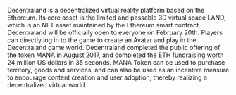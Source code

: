 Decentraland is a decentralized virtual reality platform based on the Ethereum. Its core asset is the limited and passable 3D virtual space LAND, which is an NFT asset maintained by the Ethereum smart contract. Decentraland will be officially open to everyone on February 20th. Players can directly log in to the game to create an Avatar and play in the Decentraland game world. Decentraland completed the public offering of the token MANA in August 2017, and completed the ETH fundraising worth 24 million US dollars in 35 seconds. MANA Token can be used to purchase territory, goods and services, and can also be used as an incentive measure to encourage content creation and user adoption, thereby realizing a decentralized virtual world.